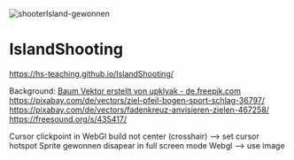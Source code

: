 ![shooterIsland-gewonnen](https://user-images.githubusercontent.com/28704310/133208758-ee840ab7-8346-4a31-a1d9-63d2d352ddc7.JPG)
# IslandShooting

https://hs-teaching.github.io/IslandShooting/

Background: <a href='https://de.freepik.com/vektoren/baum'>Baum Vektor erstellt von upklyak - de.freepik.com</a>
https://pixabay.com/de/vectors/ziel-pfeil-bogen-sport-schlag-36797/
https://pixabay.com/de/vectors/fadenkreuz-anvisieren-zielen-467258/
https://freesound.org/s/435417/


Cursor clickpoint in WebGl build not center (crosshair) -->  set cursor hotspot
Sprite gewonnen disapear in full screen mode Webgl --> use image
